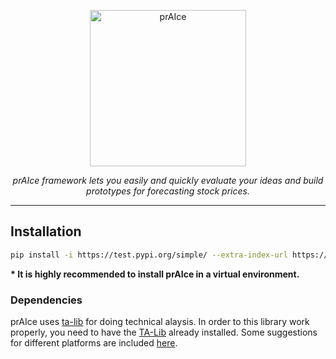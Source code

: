 <p align="center">
  <img src="https://iili.io/iZeZkF.png" alt="prAIce" width="250" height="250">
</p>

<p align="center">
  <em>prAIce framework lets you easily and quickly evaluate your ideas and build prototypes for forecasting stock prices.</em>
</p>

---

## Installation

```bash
pip install -i https://test.pypi.org/simple/ --extra-index-url https://pypi.org/simple/ praice
```

**&ast; It is highly recommended to install prAIce in a virtual environment.**

### Dependencies

prAIce uses [ta-lib](https://github.com/mrjbq7/ta-lib) for doing technical alaysis.
In order to this library work properly, you need to have the
[TA-Lib](http://ta-lib.org/hdr_dw.html) already installed. Some
suggestions for different platforms are included [here](https://github.com/mrjbq7/ta-lib#dependencies).
